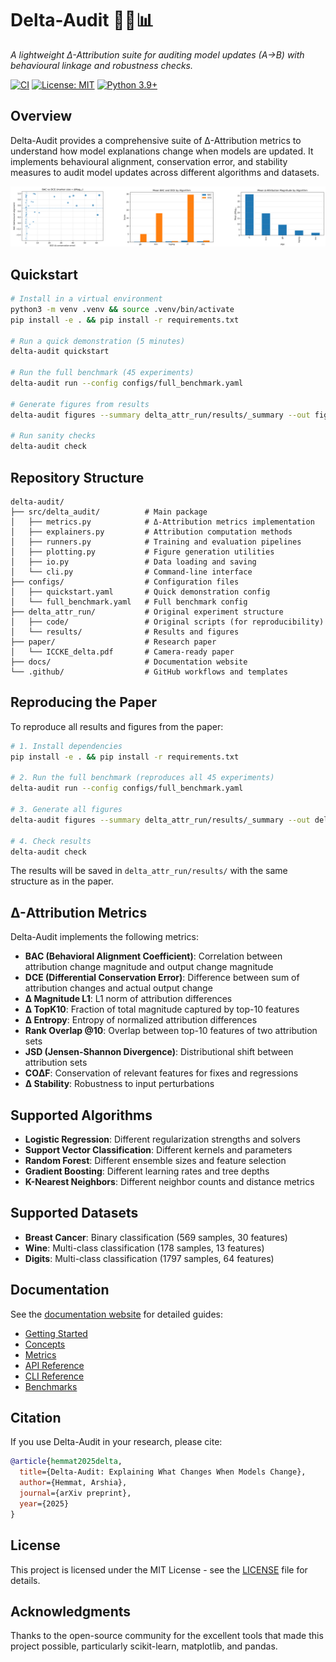 # Delta-Audit 🔀🧭📊

*A lightweight Δ-Attribution suite for auditing model updates (A→B) with behavioural linkage and robustness checks.*

[![CI](https://github.com/arshiahemmat/delta-audit/workflows/CI/badge.svg)](https://github.com/arshiahemmat/delta-audit/actions)
[![License: MIT](https://img.shields.io/badge/License-MIT-yellow.svg)](https://opensource.org/licenses/MIT)
[![Python 3.9+](https://img.shields.io/badge/python-3.9+-blue.svg)](https://www.python.org/downloads/)

## Overview

Delta-Audit provides a comprehensive suite of Δ-Attribution metrics to understand how model explanations change when models are updated. It implements behavioural alignment, conservation error, and stability measures to audit model updates across different algorithms and datasets.

![Overview Figure](delta_attr_run/results/figures/fig0_overview.png)

## Quickstart

```bash
# Install in a virtual environment
python3 -m venv .venv && source .venv/bin/activate
pip install -e . && pip install -r requirements.txt

# Run a quick demonstration (5 minutes)
delta-audit quickstart

# Run the full benchmark (45 experiments)
delta-audit run --config configs/full_benchmark.yaml

# Generate figures from results
delta-audit figures --summary delta_attr_run/results/_summary --out figures/

# Run sanity checks
delta-audit check
```

## Repository Structure

```
delta-audit/
├── src/delta_audit/          # Main package
│   ├── metrics.py            # Δ-Attribution metrics implementation
│   ├── explainers.py         # Attribution computation methods
│   ├── runners.py            # Training and evaluation pipelines
│   ├── plotting.py           # Figure generation utilities
│   ├── io.py                 # Data loading and saving
│   └── cli.py                # Command-line interface
├── configs/                  # Configuration files
│   ├── quickstart.yaml       # Quick demonstration config
│   └── full_benchmark.yaml   # Full benchmark config
├── delta_attr_run/           # Original experiment structure
│   ├── code/                 # Original scripts (for reproducibility)
│   └── results/              # Results and figures
├── paper/                    # Research paper
│   └── ICCKE_delta.pdf       # Camera-ready paper
├── docs/                     # Documentation website
└── .github/                  # GitHub workflows and templates
```

## Reproducing the Paper

To reproduce all results and figures from the paper:

```bash
# 1. Install dependencies
pip install -e . && pip install -r requirements.txt

# 2. Run the full benchmark (reproduces all 45 experiments)
delta-audit run --config configs/full_benchmark.yaml

# 3. Generate all figures
delta-audit figures --summary delta_attr_run/results/_summary --out delta_attr_run/results/figures/

# 4. Check results
delta-audit check
```

The results will be saved in `delta_attr_run/results/` with the same structure as in the paper.

## Δ-Attribution Metrics

Delta-Audit implements the following metrics:

- **BAC (Behavioral Alignment Coefficient)**: Correlation between attribution change magnitude and output change magnitude
- **DCE (Differential Conservation Error)**: Difference between sum of attribution changes and actual output change
- **Δ Magnitude L1**: L1 norm of attribution differences
- **Δ TopK10**: Fraction of total magnitude captured by top-10 features
- **Δ Entropy**: Entropy of normalized attribution differences
- **Rank Overlap @10**: Overlap between top-10 features of two attribution sets
- **JSD (Jensen-Shannon Divergence)**: Distributional shift between attribution sets
- **COΔF**: Conservation of relevant features for fixes and regressions
- **Δ Stability**: Robustness to input perturbations

## Supported Algorithms

- **Logistic Regression**: Different regularization strengths and solvers
- **Support Vector Classification**: Different kernels and parameters
- **Random Forest**: Different ensemble sizes and feature selection
- **Gradient Boosting**: Different learning rates and tree depths
- **K-Nearest Neighbors**: Different neighbor counts and distance metrics

## Supported Datasets

- **Breast Cancer**: Binary classification (569 samples, 30 features)
- **Wine**: Multi-class classification (178 samples, 13 features)
- **Digits**: Multi-class classification (1797 samples, 64 features)

## Documentation

See the [documentation website](https://arshiahemmat.github.io/delta-audit) for detailed guides:

- [Getting Started](docs/getting-started.md)
- [Concepts](docs/concepts.md)
- [Metrics](docs/metrics.md)
- [API Reference](docs/api.md)
- [CLI Reference](docs/cli.md)
- [Benchmarks](docs/benchmarks.md)

## Citation

If you use Delta-Audit in your research, please cite:

```bibtex
@article{hemmat2025delta,
  title={Delta-Audit: Explaining What Changes When Models Change},
  author={Hemmat, Arshia},
  journal={arXiv preprint},
  year={2025}
}
```

## License

This project is licensed under the MIT License - see the [LICENSE](LICENSE) file for details.

## Acknowledgments

Thanks to the open-source community for the excellent tools that made this project possible, particularly scikit-learn, matplotlib, and pandas. 